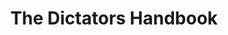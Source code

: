 ---
title: "The Dictators Handbook"
bookCover: "/assets/book-covers/the-dictators-handbook.jpg"
slug: "the-dictators-handbook"
bookAuthor: "Bruce Bueno de Mesquita"
rating: 10
done: false
tags: []
summary: false
detailedNotes: false
amazonLink: ""

---